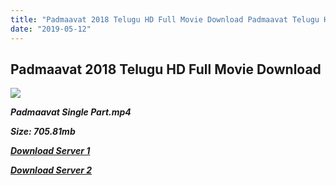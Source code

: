 ```yaml
---
title: "Padmaavat 2018 Telugu HD Full Movie Download Padmaavat Telugu HD Movie Download"
date: "2019-05-12"
---
```


## Padmaavat 2018 Telugu HD Full Movie Download 

![](https://images.moviebuff.com/3aa2a679-c3df-460d-a40c-df978e593550?w=1000)

**_Padmaavat Single Part.mp4_**

**_Size: 705.81mb_**

**_[Download Server 1](https://oload.life/f/sdwWsi9vx5I)_**

**_[Download Server 2](https://oload.life/f/sdwWsi9vx5I)_**
